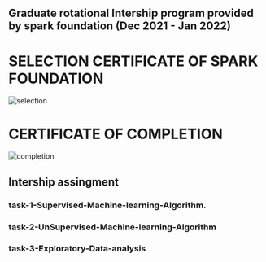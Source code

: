 ##  Graduate rotational Intership program provided by spark foundation (Dec 2021 - Jan 2022)

# SELECTION CERTIFICATE OF SPARK FOUNDATION
![selection](https://github.com/sagar2meena/Spark-foundation-data-science-and-business-analysis-intership/assets/96478709/e6f7903b-5a4c-418a-812b-a2beefb1e5cf)

# CERTIFICATE OF COMPLETION
![completion](https://github.com/sagar2meena/Spark-foundation-data-science-and-business-analysis-intership/assets/96478709/1b4cfb83-4c09-4880-bc6a-58f636d1dc56)

## Intership assingment 
### task-1-Supervised-Machine-learning-Algorithm.
### task-2-UnSupervised-Machine-learning-Algorithm
### task-3-Exploratory-Data-analysis
